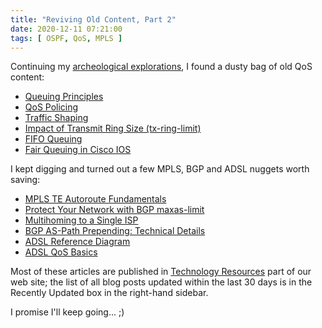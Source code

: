 ```yaml
---
title: "Reviving Old Content, Part 2"
date: 2020-12-11 07:21:00
tags: [ OSPF, QoS, MPLS ]
---
```

Continuing my [archeological explorations](/2020/11/reviving-old-content-part-1.html), I found a dusty bag of old QoS content:

* [Queuing Principles](https://www.ipspace.net/kb/tag/QoS/Queuing_Principles.html)
* [QoS Policing](https://www.ipspace.net/kb/tag/QoS/QoS_Policing.html)
* [Traffic Shaping](https://www.ipspace.net/kb/tag/QoS/Traffic_Shaping.html)
* [Impact of Transmit Ring Size (tx-ring-limit)](https://www.ipspace.net/kb/tag/QoS/TX-Ring-Limit.html)
* [FIFO Queuing](https://www.ipspace.net/kb/tag/QoS/FIFO_Queuing.html)
* [Fair Queuing in Cisco IOS](https://www.ipspace.net/kb/tag/QoS/Fair_Queuing.html)

I kept digging and turned out a few MPLS, BGP and ADSL nuggets worth saving:
<!--more-->
* [MPLS TE Autoroute Fundamentals](https://blog.ipspace.net/2010/03/mpls-te-autoroute-basics.html)
* [Protect Your Network with BGP maxas-limit](https://blog.ipspace.net/2009/02/protect-your-network-with-bgp-maxas.html)
* [Multihoming to a Single ISP](https://blog.ipspace.net/2008/05/multihoming-to-single-isp.html)
* [BGP AS-Path Prepending: Technical Details](https://blog.ipspace.net/2009/03/as-path-prepending-technical-details.html)
* [ADSL Reference Diagram](https://blog.ipspace.net/2009/06/adsl-reference-diagram.html)
* [ADSL QoS Basics](https://blog.ipspace.net/2009/06/adsl-qos-basics.html)

Most of these articles are published in [Technology Resources](https://www.ipspace.net/kb/tag/) part of our web site; the list of all blog posts updated within the last 30 days is in the Recently Updated box in the right-hand sidebar.

I promise I'll keep going... ;)